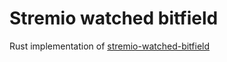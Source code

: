 # Stremio watched bitfield

Rust implementation of [stremio-watched-bitfield](https://github.com/Stremio/stremio-watched-bitfield)
